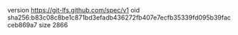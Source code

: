 version https://git-lfs.github.com/spec/v1
oid sha256:b83c08c8be1c871bd3efadb436272fb407e7ecfb35339fd095b39facceb869a7
size 2866
